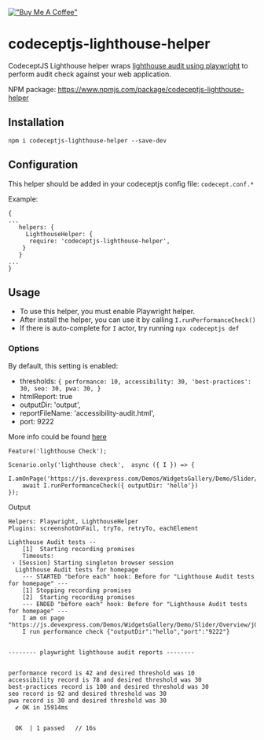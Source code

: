 [!["Buy Me A Coffee"](https://www.buymeacoffee.com/assets/img/custom_images/orange_img.png)](https://www.buymeacoffee.com/peternguyew)

# codeceptjs-lighthouse-helper

CodeceptJS Lighthouse helper wraps [lighthouse audit using playwright](https://www.npmjs.com/package/playwright-lighthouse) to perform audit check against your web application.

NPM package: <https://www.npmjs.com/package/codeceptjs-lighthouse-helper>

## Installation

`npm i codeceptjs-lighthouse-helper --save-dev`

## Configuration

This helper should be added in your codeceptjs config file: `codecept.conf.*`

Example:

```
{
...
   helpers: {
     LighthouseHelper: {
      require: 'codeceptjs-lighthouse-helper',
    }
   }
...
}
```

## Usage

- To use this helper, you must enable Playwright helper.
- After install the helper, you can use it by calling `I.runPerformanceCheck()`
- If there is auto-complete for `I` actor, try running `npx codeceptjs def`

### Options

By default, this setting is enabled:

- thresholds: `{
  performance: 10,
  accessibility: 30,
  'best-practices': 30,
  seo: 30,
  pwa: 30,
  }`
- htmlReport: true
- outputDir: 'output',
- reportFileName: 'accessibility-audit.html',
- port: 9222

More info could be found [here](https://www.npmjs.com/package/playwright-lighthouse)

```
Feature('lighthouse Check');

Scenario.only('lighthouse check',  async ({ I }) => {
    I.amOnPage('https://js.devexpress.com/Demos/WidgetsGallery/Demo/Slider/Overview/jQuery/Light/')
    await I.runPerformanceCheck({ outputDir: 'hello'})
});
```

Output

```
Helpers: Playwright, LighthouseHelper
Plugins: screenshotOnFail, tryTo, retryTo, eachElement

Lighthouse Audit tests --
    [1]  Starting recording promises
    Timeouts: 
 › [Session] Starting singleton browser session
  Lighthouse Audit tests for homepage
    --- STARTED "before each" hook: Before for "Lighthouse Audit tests for homepage" ---
    [1] Stopping recording promises
    [2]  Starting recording promises
    --- ENDED "before each" hook: Before for "Lighthouse Audit tests for homepage" ---
    I am on page "https://js.devexpress.com/Demos/WidgetsGallery/Demo/Slider/Overview/jQuery/Light/"
    I run performance check {"outputDir":"hello","port":"9222"}


-------- playwright lighthouse audit reports --------


performance record is 42 and desired threshold was 10
accessibility record is 78 and desired threshold was 30
best-practices record is 100 and desired threshold was 30
seo record is 92 and desired threshold was 30
pwa record is 30 and desired threshold was 30
  ✔ OK in 15914ms


  OK  | 1 passed   // 16s
```
